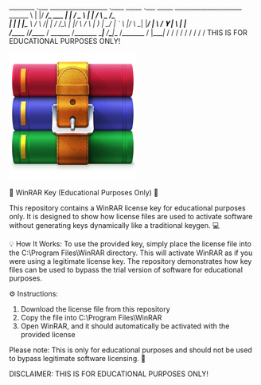 
________  .___  __________________ .____       _____  .___   _____  _____________________ 
\______ \ |   |/   _____/\_   ___ \|    |     /  _  \ |   | /     \ \_   _____/\______   \
 |    |  \|   |\_____  \ /    \  \/|    |    /  /_\  \|   |/  \ /  \ |    __)_  |       _/
 |    `   \   |/        \\     \___|    |___/    |    \   /    𝐘    \|        \ |    |   \
/_______  /___/_______  / \______  /_______ \____|__  /___\____|__  /_______  / |____|_  /
        \/            \/         \/        \/       \/            \/        \/         \/
                           THIS IS FOR EDUCATIONAL PURPOSES ONLY!

![WWinRar.png](https://github.com/Stormzydaskid/WinRar-Key/blob/main/WinRAR.png)


🔐 WinRAR Key (Educational Purposes Only) 🔐

This repository contains a WinRAR license key for educational purposes only. It is designed to show how license files are used to activate software without generating keys dynamically like a traditional keygen. 💻

💡 How It Works: To use the provided key, simply place the license file into the C:\Program Files\WinRAR directory. This will activate WinRAR as if you were using a legitimate license key. The repository demonstrates how key files can be used to bypass the trial version of software for educational purposes.

⚙️ Instructions:
1. Download the license file from this repository
2. Copy the file into C:\Program Files\WinRAR
3. Open WinRAR, and it should automatically be activated with the provided license

Please note: This is only for educational purposes and should not be used to bypass legitimate software licensing. 🙏

DISCLAIMER: THIS IS FOR EDUCATIONAL PURPOSES ONLY!
